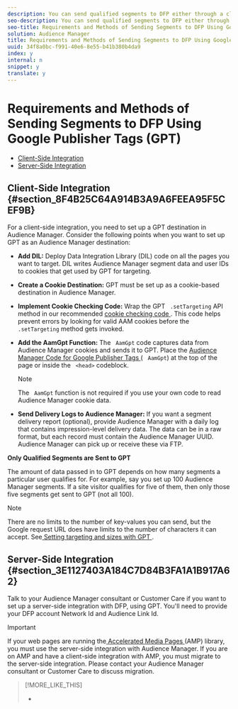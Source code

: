 ```yaml
---
description: You can send qualified segments to DFP either through a client-side or through a server-side integration. Requirements and related information about both methods are listed below.
seo-description: You can send qualified segments to DFP either through a client-side or through a server-side integration. Requirements and related information about both methods are listed below.
seo-title: Requirements and Methods of Sending Segments to DFP Using Google Publisher Tags (GPT)
solution: Audience Manager
title: Requirements and Methods of Sending Segments to DFP Using Google Publisher Tags (GPT)
uuid: 34f8a0bc-f991-40e6-8e55-b41b380b4da9
index: y
internal: n
snippet: y
translate: y
---
```


# Requirements and Methods of Sending Segments to DFP Using Google Publisher Tags (GPT)


<ul class="simplelist"> 
 <li> <a href="../../c_integration/gpt-aam-destination/gpt-aam-requirements.md#section_8F4B25C64A914B3A9A6FEEA95F5CEF9B" format="dita" scope="local"> Client-Side Integration </a> </li> 
 <li> <a href="../../c_integration/gpt-aam-destination/gpt-aam-requirements.md#section_3E1127403A184C7D84B3FA1A1B917A62" format="dita" scope="local"> Server-Side Integration </a> </li> 
</ul>



## Client-Side Integration {#section_8F4B25C64A914B3A9A6FEEA95F5CEF9B}

For a client-side integration, you need to set up a GPT destination in Audience Manager. Consider the following points when you want to set up GPT as an Audience Manager destination: 


* **Add DIL:** Deploy Data Integration Library (DIL) code on all the pages you want to target. DIL writes Audience Manager segment data and user IDs to cookies that get used by GPT for targeting.
* **Create a Cookie Destination:** GPT must be set up as a cookie-based destination in Audience Manager.
* **Implement Cookie Checking Code:** Wrap the GPT ` .setTargeting` API method in our recommended [ cookie checking code ](../../c_integration/gpt-aam-destination/gpt-aam-modify-api.md#concept_276DF2F702BE4D6180C855A7DE304097). This code helps prevent errors by looking for valid AAM cookies before the ` .setTargeting` method gets invoked.
* **Add the AamGpt Function:** The ` AamGpt` code captures data from Audience Manager cookies and sends it to GPT. Place the [ Audience Manager Code for Google Publisher Tags ](../../c_integration/gpt-aam-destination/gpt-aam-aamgpt-code.md#concept_C47C21701F0F437E823BABF4EB89E1DB) ( ` AamGpt`) at the top of the page or inside the ` <head>` codeblock. 
  >[!NOTE]
  >
  >The ` AamGpt` function is not required if you use your own code to read Audience Manager cookie data. 

* **Send Delivery Logs to Audience Manager:** If you want a segment delivery report (optional), provide Audience Manager with a daily log that contains impression-level delivery data. The data can be in a raw format, but each record must contain the Audience Manager UUID. Audience Manager can pick up or receive these via FTP.


**Only Qualified Segments are Sent to GPT** 

The amount of data passed in to GPT depends on how many segments a particular user qualifies for. For example, say you set up 100 Audience Manager segments. If a site visitor qualifies for five of them, then only those five segments get sent to GPT (not all 100). 


>[!NOTE]
>
>There are no limits to the number of key-values you can send, but the Google request URL does have limits to the number of characters it can accept. See[ Setting targeting and sizes with GPT ](http://support.google.com/dfp_premium/bin/answer.py?hl=en&answer=1697712). 



## Server-Side Integration {#section_3E1127403A184C7D84B3FA1A1B917A62}

Talk to your Audience Manager consultant or Customer Care if you want to set up a server-side integration with DFP, using GPT. You'll need to provide your DFP account Network Id and Audience Link Id. 


>[!IMPORTANT]
>
>If your web pages are running the[ Accelerated Media Pages ](https://www.ampproject.org/) (AMP) library, you must use the server-side integration with Audience Manager. If you are on AMP and have a client-side integration with AMP, you must migrate to the server-side integration. Please contact your Audience Manager consultant or Customer Care to discuss migration. 


>[!MORE_LIKE_THIS]
>
>* [  ](http://support.google.com/dfp_premium/bin/answer.py?hl=en&answer=1650154)
